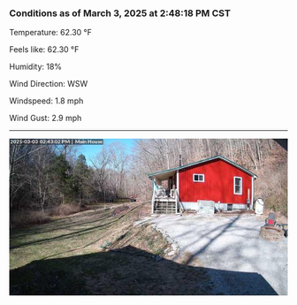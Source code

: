 ### Conditions as of March 3, 2025 at 2:48:18 PM CST 

Temperature: 62.30 &deg;F

Feels like: 62.30 &deg;F

Humidity: 18%

Wind Direction: WSW

Windspeed: 1.8 mph

Wind Gust: 2.9 mph

---

<img src="./images/latest.jpeg"/>

